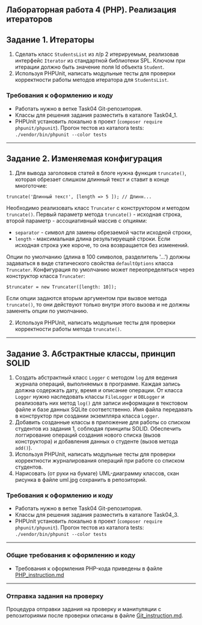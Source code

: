##                             Лабораторная работа 4 (PHP). Реализация итераторов
## Задание 1. Итераторы
1. Сделать класс `StudentsList` из л/р 2 итерируемым, реализовав интерфейс `Iterator` из стандартной библиотеки SPL. Ключом при итерации должно быть значение поля Id объекта `Student`.
2. Используя PHPUnit, написать модульные тесты для проверки корректности работы методов итератора для `StudentsList`.

### Требования к оформлению и коду
* Работать нужно в ветке Task04 Git-репозитория.
* Классы для решения задания разместить в каталоге Task04_1.
* PHPUnit установить локально в проект (`composer require phpunit/phpunit`). Прогон тестов из каталога tests: `./vendor/bin/phpunit --color tests`

- - -
## Задание 2. Изменяемая конфигурация
1.  Для вывода заголовков статей в блоге нужна функция `truncate()`, которая обрезает слишком длинный текст и ставит в конце многоточие:
```
truncate('Длинный текст', [length => 5 ]); // Длинн...
```
Необходимо реализовать класс `Truncater` с конструктором и методом `truncate()`. Первый параметр метода `truncate()` - исходная строка, второй параметр - ассоциативный массив с опциями:
* `separator` - символ для замены обрезаемой части исходной строки,
* `length` - максимальная длина результируещей строки. Если исходная строка уже короче, то она возвращается без изменений.

Опции по умолчанию (длина в 100 символов, разделитель '...') должны задаваться в виде статического свойства `defaultOptions` класса `Truncater`.
Конфигурация по умолчанию может переопределяться через конструктор класса `Truncater`:
```
$truncater = new Truncater([length: 10]);
```
Если опции задаются вторым аргументом при вызвое метода `truncate()`, то они действуют только внутри этого вызова и не должны заменять опции по умолчанию.

2. Используя PHPUnit, написать модульные тесты для проверки корректности работы метода `truncate()`.

- - -
## Задание 3. Абстрактные классы, принцип SOLID
1. Создать абстрактный класс `Logger` с методом `log` для ведения журнала операций, выполняемых в программе. Каждая запись должна содержать дату, время и описание операции.
От класса `Logger` нужно наследовать классы `FileLogger` и `DBLogger` и реализовать них метод `log()` для записи информации в текстовом файле и базе данных SQLite соответственно. Имя файла передавать в конструктор при создании экземпляра класса `Logger`.
2. Добавить созданные классы в приложение для работы со списком студентов из задания 1, соблюдая принципы SOLID. Обеспечить логгирование операций создания нового списка (вызов конструктора) и добавления данных о студенте (вызов метода `add()`).
3. Используя PHPUnit, написать модульные тесты для проверки корректности журналирования операций при работе со списком студентов.
4. Нарисовать (от руки на бумаге) UML-диаграмму классов, скан рисунка в файле uml.jpg сохранить в репозиторий.


### Требования к оформлению и коду
* Работать нужно в ветке Task04 Git-репозитория.
* Классы для решения задания разместить в каталоге Task04_3.
* PHPUnit установить локально в проект (`composer require phpunit/phpunit`). Прогон тестов из каталога tests: `./vendor/bin/phpunit --color tests`

- - -

### Общие требования к оформлению и коду
* Требования к оформления PHP-кода приведены в файле [PHP_instruction.md](PHP_instruction.md)

- - -

### Отправка задания на проверку
Процедура отправки задания на проверку и манипуляции с репозиториями после проверки описаны в файле [Git_instruction.md](Git_instruction.md).
